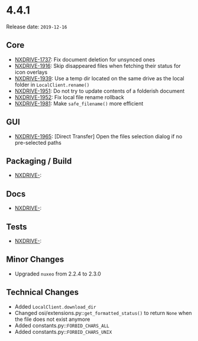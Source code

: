 # 4.4.1

Release date: `2019-12-16`

## Core

- [NXDRIVE-1737](https://jira.nuxeo.com/browse/NXDRIVE-1737): Fix document deletion for unsynced ones
- [NXDRIVE-1916](https://jira.nuxeo.com/browse/NXDRIVE-1916): Skip disappeared files when fetching their status for icon overlays
- [NXDRIVE-1939](https://jira.nuxeo.com/browse/NXDRIVE-1939): Use a temp dir located on the same drive as the local folder in `LocalClient.rename()`
- [NXDRIVE-1951](https://jira.nuxeo.com/browse/NXDRIVE-1951): Do not try to update contents of a folderish document
- [NXDRIVE-1952](https://jira.nuxeo.com/browse/NXDRIVE-1952): Fix local file rename rollback
- [NXDRIVE-1981](https://jira.nuxeo.com/browse/NXDRIVE-1981): Make `safe_filename()` more efficient

## GUI

- [NXDRIVE-1965](https://jira.nuxeo.com/browse/NXDRIVE-1965): [Direct Transfer] Open the files selection dialog if no pre-selected paths

## Packaging / Build

- [NXDRIVE-](https://jira.nuxeo.com/browse/NXDRIVE-):

## Docs

- [NXDRIVE-](https://jira.nuxeo.com/browse/NXDRIVE-):

## Tests

- [NXDRIVE-](https://jira.nuxeo.com/browse/NXDRIVE-):

## Minor Changes

- Upgraded `nuxeo` from 2.2.4 to 2.3.0

## Technical Changes

- Added `LocalClient.download_dir`
- Changed osi/extensions.py::`get_formatted_status()` to return `None` when the file does not exist anymore
- Added constants.py::`FORBID_CHARS_ALL`
- Added constants.py::`FORBID_CHARS_UNIX`
